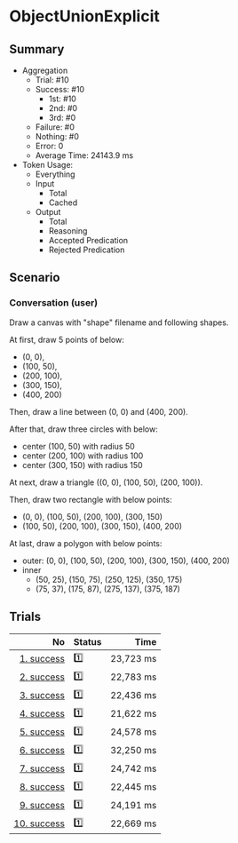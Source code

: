 # ObjectUnionExplicit
## Summary
  - Aggregation
    - Trial: #10
    - Success: #10
      - 1st: #10
      - 2nd: #0
      - 3rd: #0
    - Failure: #0
    - Nothing: #0
    - Error: 0
    - Average Time: 24143.9 ms
  - Token Usage:
    - Everything
    - Input
      - Total
      - Cached
    - Output
      - Total
      - Reasoning
      - Accepted Predication
      - Rejected Predication

## Scenario
### Conversation (user)
Draw a canvas with "shape" filename and following shapes.

At first, draw 5 points of below:

  - (0, 0),
  - (100, 50),
  - (200, 100),
  - (300, 150),
  - (400, 200)

Then, draw a line between (0, 0) and (400, 200).

After that, draw three circles with below:

  - center (100, 50) with radius 50
  - center (200, 100) with radius 100
  - center (300, 150) with radius 150

At next, draw a triangle ((0, 0), (100, 50), (200, 100)).

Then, draw two rectangle with below points:

  - (0, 0), (100, 50), (200, 100), (300, 150)
  - (100, 50), (200, 100), (300, 150), (400, 200)

At last, draw a polygon with below points:

  - outer: (0, 0), (100, 50), (200, 100), (300, 150), (400, 200)
  - inner
    - (50, 25), (150, 75), (250, 125), (350, 175)
    - (75, 37), (175, 87), (275, 137), (375, 187)

## Trials
No | Status | Time
---:|:-------|------:
[1. success](./trials/1.success.json) | 1️⃣ | 23,723 ms
[2. success](./trials/2.success.json) | 1️⃣ | 22,783 ms
[3. success](./trials/3.success.json) | 1️⃣ | 22,436 ms
[4. success](./trials/4.success.json) | 1️⃣ | 21,622 ms
[5. success](./trials/5.success.json) | 1️⃣ | 24,578 ms
[6. success](./trials/6.success.json) | 1️⃣ | 32,250 ms
[7. success](./trials/7.success.json) | 1️⃣ | 24,742 ms
[8. success](./trials/8.success.json) | 1️⃣ | 22,445 ms
[9. success](./trials/9.success.json) | 1️⃣ | 24,191 ms
[10. success](./trials/10.success.json) | 1️⃣ | 22,669 ms